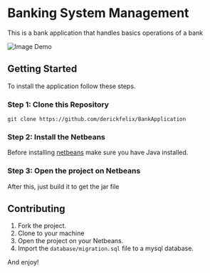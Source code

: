 # Banking System Management
This is a bank application that handles basics operations of a bank<br>

![Image Demo](https://github.com/derickfelix/BankApplication/blob/master/src/com/bankapplication/resources/demo.png)

## Getting Started
To install the application follow these steps.
### Step 1: Clone this Repository
`git clone https://github.com/derickfelix/BankApplication` 
### Step 2: Install the Netbeans
Before installing [netbeans](https://netbeans.org/) make sure you have Java installed.
### Step 3: Open the project on Netbeans
After this, just build it to get the jar file


## Contributing 
1. Fork the project.
2. Clone to your machine
3. Open the project on your Netbeans.
4. Import the `database/migration.sql` file to a mysql database. 

And enjoy!
